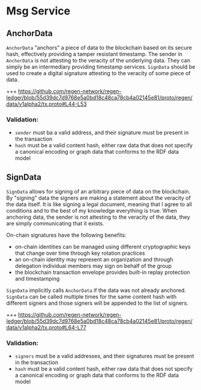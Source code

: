 # Msg Service

## AnchorData

`AnchorData` "anchors" a piece of data to the blockchain based on its secure hash, effectively providing a tamper resistant timestamp. The sender in `AnchorData` is not attesting to the veracity of the underlying data. They can simply be an intermediary providing timestamp services. `SignData` should be used to create a digital signature attesting to the veracity of some piece of data. 

+++ https://github.com/regen-network/regen-ledger/blob/55d39dc7d9768e5a0bd18c48ca78cb4a02145e81/proto/regen/data/v1alpha2/tx.proto#L44-L53

### Validation:

- `sender` must ba a valid address, and their signature must be present in the transaction
- `hash` must be a valid content hash, either raw data that does not specify a canonical encoding or graph data that conforms to the RDF data model

## SignData

`SignData` allows for signing of an arbitrary piece of data on the blockchain. By "signing" data the signers are making a statement about the veracity of the data itself. It is like signing a legal document, meaning that I agree to all conditions and to the best of my knowledge everything is true. When anchoring data, the sender is not attesting to the veracity of the data, they are simply communicating that it exists.

On-chain signatures have the following benefits:
- on-chain identities can be managed using different cryptographic keys that change over time through key rotation practices
- an on-chain identity may represent an organization and through delegation individual members may sign on behalf of the group
- the blockchain transaction envelope provides built-in replay protection and timestamping

`SignData` implicitly calls `AnchorData` if the data was not already anchored. `SignData` can be called multiple times for the same content hash with different signers and those signers will be appended to the list of signers.

+++ https://github.com/regen-network/regen-ledger/blob/55d39dc7d9768e5a0bd18c48ca78cb4a02145e81/proto/regen/data/v1alpha2/tx.proto#L64-L77

### Validation:

- `signers` must be a valid addresses, and their signatures must be present in the transaction
- `hash` must be a valid content hash, either raw data that does not specify a canonical encoding or graph data that conforms to the RDF data model
